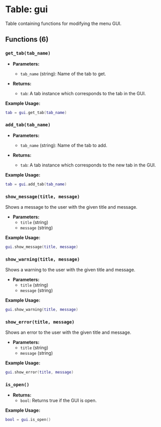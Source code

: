 # Table: gui

Table containing functions for modifying the menu GUI.

## Functions (6)

### `get_tab(tab_name)`

- **Parameters:**
  - `tab_name` (string): Name of the tab to get.

- **Returns:**
  - `tab`: A tab instance which corresponds to the tab in the GUI.

**Example Usage:**
```lua
tab = gui.get_tab(tab_name)
```

### `add_tab(tab_name)`

- **Parameters:**
  - `tab_name` (string): Name of the tab to add.

- **Returns:**
  - `tab`: A tab instance which corresponds to the new tab in the GUI.

**Example Usage:**
```lua
tab = gui.add_tab(tab_name)
```

### `show_message(title, message)`

Shows a message to the user with the given title and message.

- **Parameters:**
  - `title` (string)
  - `message` (string)

**Example Usage:**
```lua
gui.show_message(title, message)
```

### `show_warning(title, message)`

Shows a warning to the user with the given title and message.

- **Parameters:**
  - `title` (string)
  - `message` (string)

**Example Usage:**
```lua
gui.show_warning(title, message)
```

### `show_error(title, message)`

Shows an error to the user with the given title and message.

- **Parameters:**
  - `title` (string)
  - `message` (string)

**Example Usage:**
```lua
gui.show_error(title, message)
```

### `is_open()`

- **Returns:**
  - `bool`: Returns true if the GUI is open.

**Example Usage:**
```lua
bool = gui.is_open()
```



